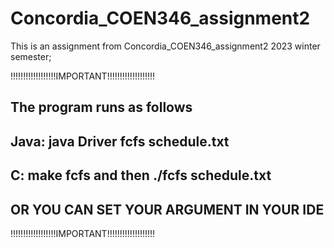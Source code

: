 # Concordia_COEN346_assignment2
This is an assignment from Concordia_COEN346_assignment2 2023 winter semester;


!!!!!!!!!!!!!!!!!!IMPORTANT!!!!!!!!!!!!!!!!!!!	
	
The program runs as follows
---------------------------

Java: java Driver fcfs schedule.txt
--------------------------------------

C: make fcfs and then ./fcfs schedule.txt
------------------------------------------

OR YOU CAN SET YOUR ARGUMENT IN YOUR IDE
----------------------------------------


!!!!!!!!!!!!!!!!!!IMPORTANT!!!!!!!!!!!!!!!!!!!
